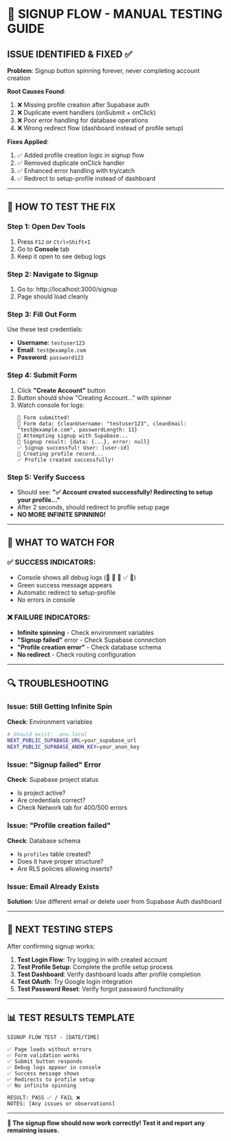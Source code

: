 # 🧪 SIGNUP FLOW - MANUAL TESTING GUIDE

## ISSUE IDENTIFIED & FIXED ✅

**Problem**: Signup button spinning forever, never completing account creation

**Root Causes Found**:

1. ❌ Missing profile creation after Supabase auth
2. ❌ Duplicate event handlers (onSubmit + onClick)
3. ❌ Poor error handling for database operations
4. ❌ Wrong redirect flow (dashboard instead of profile setup)

**Fixes Applied**:

1. ✅ Added profile creation logic in signup flow
2. ✅ Removed duplicate onClick handler
3. ✅ Enhanced error handling with try/catch
4. ✅ Redirect to setup-profile instead of dashboard

---

## 🔧 HOW TO TEST THE FIX

### Step 1: Open Dev Tools

1. Press `F12` or `Ctrl+Shift+I`
2. Go to **Console** tab
3. Keep it open to see debug logs

### Step 2: Navigate to Signup

1. Go to: http://localhost:3000/signup
2. Page should load cleanly

### Step 3: Fill Out Form

Use these test credentials:

- **Username**: `testuser123`
- **Email**: `test@example.com`
- **Password**: `password123`

### Step 4: Submit Form

1. Click **"Create Account"** button
2. Button should show "Creating Account..." with spinner
3. Watch console for logs:
   ```
   🚀 Form submitted!
   📝 Form data: {cleanUsername: "testuser123", cleanEmail: "test@example.com", passwordLength: 11}
   🔐 Attempting signup with Supabase...
   📧 Signup result: {data: {...}, error: null}
   ✅ Signup successful! User: [user-id]
   👤 Creating profile record...
   ✅ Profile created successfully!
   ```

### Step 5: Verify Success

- Should see: **"✅ Account created successfully! Redirecting to setup your profile..."**
- After 2 seconds, should redirect to profile setup page
- **NO MORE INFINITE SPINNING!**

---

## 🚨 WHAT TO WATCH FOR

### ✅ SUCCESS INDICATORS:

- Console shows all debug logs (🚀 🔐 📧 ✅ 👤)
- Green success message appears
- Automatic redirect to setup-profile
- No errors in console

### ❌ FAILURE INDICATORS:

- **Infinite spinning** - Check environment variables
- **"Signup failed"** error - Check Supabase connection
- **"Profile creation error"** - Check database schema
- **No redirect** - Check routing configuration

---

## 🔍 TROUBLESHOOTING

### Issue: Still Getting Infinite Spin

**Check**: Environment variables

```bash
# Should exist: .env.local
NEXT_PUBLIC_SUPABASE_URL=your_supabase_url
NEXT_PUBLIC_SUPABASE_ANON_KEY=your_anon_key
```

### Issue: "Signup failed" Error

**Check**: Supabase project status

- Is project active?
- Are credentials correct?
- Check Network tab for 400/500 errors

### Issue: "Profile creation failed"

**Check**: Database schema

- Is `profiles` table created?
- Does it have proper structure?
- Are RLS policies allowing inserts?

### Issue: Email Already Exists

**Solution**: Use different email or delete user from Supabase Auth dashboard

---

## 🎯 NEXT TESTING STEPS

After confirming signup works:

1. **Test Login Flow**: Try logging in with created account
2. **Test Profile Setup**: Complete the profile setup process
3. **Test Dashboard**: Verify dashboard loads after profile completion
4. **Test OAuth**: Try Google login integration
5. **Test Password Reset**: Verify forgot password functionality

---

## 📊 TEST RESULTS TEMPLATE

```
SIGNUP FLOW TEST - [DATE/TIME]

✅ Page loads without errors
✅ Form validation works
✅ Submit button responds
✅ Debug logs appear in console
✅ Success message shows
✅ Redirects to profile setup
✅ No infinite spinning

RESULT: PASS ✅ / FAIL ❌
NOTES: [Any issues or observations]
```

---

**🎉 The signup flow should now work correctly! Test it and report any remaining issues.**
